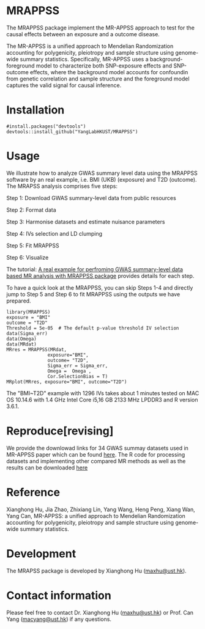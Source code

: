 # MRAPPSS
The MRAPPSS package implement the MR-APPSS approach to test for the causal effects between an exposure and a outcome disease.

The MR-APPSS is a unified approach to Mendelian Randomization accounting for polygenicity, pleiotropy and sample structure using genome-wide summary statistics.
Specifically, MR-APPSS uses a background-foreground model to characterize both SNP-exposure effects and SNP-outcome effects, where the background model accounts for confoundin from genetic correlation and sample structure and the foreground model captures the valid signal for causal inference. 


# Installation 
```{r}
#install.packages("devtools")
devtools::install_github("YangLabHKUST/MRAPPSS")
```

# Usage
We illustrate how to analyze GWAS summary level data using the MRAPPSS software by an real example, i.e. BMI (UKB) (exposure) and T2D (outcome). The MRAPSS analysis comprises five steps:

 Step 1: Download GWAS summary-level data from public resources
 
 Step 2: Format data
 
 Step 3: Harmonise datasets and estimate nuisance parameters 
 
 Step 4: IVs selection and LD clumping 
 
 Step 5: Fit MRAPPSS
 
 Step 6: Visualize


The tutorial:  [A real example for perfroming GWAS summary-level data based MR analysis with MRAPPSS package](https://github.com/YangLabHKUST/MRAPSS/blob/master/MRAPSS_Rpackage_Turtorial.pdf) provides details for each step.

To have a quick look at the MRAPPSS, you can skip Steps 1-4 and directly jump to Step 5 and Step 6 to fit MRAPPSS using the outputs we have prepared.
```{r}
library(MRAPPSS)
exposure = "BMI"
outcome = "T2D"
Threshold = 5e-05  # The default p-value threshold IV selection 
data(Sigma_err)
data(Omega)
data(MRdat)
MRres = MRAPPSS(MRdat,
               exposure="BMI",
               outcome= "T2D",
               Sigma_err = Sigma_err,
               Omega =  Omega ,
               Cor.SelectionBias = T)
MRplot(MRres, exposure="BMI", outcome="T2D")
```
The "BMI~T2D" example with 1296 IVs takes about 1 minutes tested on MAC OS 10.14.6 with 1.4 GHz Intel Core i5,16 GB 2133 MHz LPDDR3 and R version 3.6.1. 

# Reproduce[revising]
We provide the downlowad links for 34 GWAS summay datasets used in MR-APPSS paper which can be found [here](https://github.com/YangLabHKUST/MRAPSS_RealData_Code). The R code for processing datasets and implementing other compared MR methods as well as the results can be downloaded [here](https://github.com/YangLabHKUST/MRAPSS_RealData_Code)
# Reference
Xianghong Hu, Jia Zhao, Zhixiang Lin, Yang Wang, Heng Peng, Xiang Wan, Yang Can, MR-APPSS: a unified approach to Mendelian Randomization accounting for polygenicity, pleiotropy and sample structure using genome-wide summary statistics.

# Development
The MRAPSS package is developed by Xianghong Hu (maxhu@ust.hk).

# Contact information

Please feel free to contact Dr. Xianghong Hu (maxhu@ust.hk) or Prof. Can Yang (macyang@ust.hk) if any questions.
